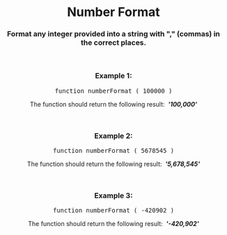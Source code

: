 <div align = 'center'>

# Number Format

</div>

<div align = 'center'>

<h3>Format any integer provided into a string with "," (commas) in the correct places.</h3>

<br>

<h3>Example 1:</h3>

<pre>function numberFormat&nbsp;(&nbsp;100000&nbsp;)</pre>

<p>The function should return the following result: &nbsp;<strong><em>'100,000'</em></strong></p>

<br>

<h3>Example 2:</h3>

<pre>function numberFormat&nbsp;(&nbsp;5678545&nbsp;)</pre>

<p>The function should return the following result: &nbsp;<strong><em>'5,678,545'</em></strong></p>

<br>

<h3>Example 3:</h3>

<pre>function numberFormat&nbsp;(&nbsp;-420902&nbsp;)</pre>

<p>The function should return the following result: &nbsp;<strong><em>'-420,902'</em></strong></p>

</div>
